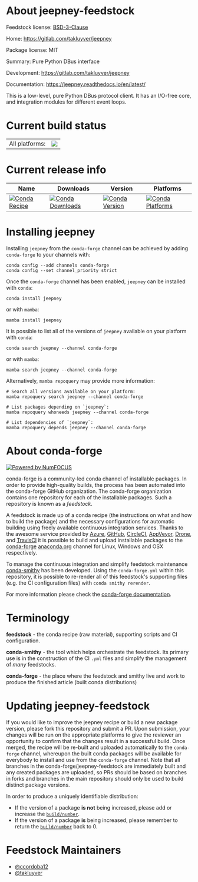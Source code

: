 About jeepney-feedstock
=======================

Feedstock license: [BSD-3-Clause](https://github.com/conda-forge/jeepney-feedstock/blob/main/LICENSE.txt)

Home: https://gitlab.com/takluyver/jeepney

Package license: MIT

Summary: Pure Python DBus interface

Development: https://gitlab.com/takluyver/jeepney

Documentation: https://jeepney.readthedocs.io/en/latest/

This is a low-level, pure Python DBus protocol client. It has
an I/O-free core, and integration modules for different event
loops.


Current build status
====================


<table><tr><td>All platforms:</td>
    <td>
      <a href="https://dev.azure.com/conda-forge/feedstock-builds/_build/latest?definitionId=3962&branchName=main">
        <img src="https://dev.azure.com/conda-forge/feedstock-builds/_apis/build/status/jeepney-feedstock?branchName=main">
      </a>
    </td>
  </tr>
</table>

Current release info
====================

| Name | Downloads | Version | Platforms |
| --- | --- | --- | --- |
| [![Conda Recipe](https://img.shields.io/badge/recipe-jeepney-green.svg)](https://anaconda.org/conda-forge/jeepney) | [![Conda Downloads](https://img.shields.io/conda/dn/conda-forge/jeepney.svg)](https://anaconda.org/conda-forge/jeepney) | [![Conda Version](https://img.shields.io/conda/vn/conda-forge/jeepney.svg)](https://anaconda.org/conda-forge/jeepney) | [![Conda Platforms](https://img.shields.io/conda/pn/conda-forge/jeepney.svg)](https://anaconda.org/conda-forge/jeepney) |

Installing jeepney
==================

Installing `jeepney` from the `conda-forge` channel can be achieved by adding `conda-forge` to your channels with:

```
conda config --add channels conda-forge
conda config --set channel_priority strict
```

Once the `conda-forge` channel has been enabled, `jeepney` can be installed with `conda`:

```
conda install jeepney
```

or with `mamba`:

```
mamba install jeepney
```

It is possible to list all of the versions of `jeepney` available on your platform with `conda`:

```
conda search jeepney --channel conda-forge
```

or with `mamba`:

```
mamba search jeepney --channel conda-forge
```

Alternatively, `mamba repoquery` may provide more information:

```
# Search all versions available on your platform:
mamba repoquery search jeepney --channel conda-forge

# List packages depending on `jeepney`:
mamba repoquery whoneeds jeepney --channel conda-forge

# List dependencies of `jeepney`:
mamba repoquery depends jeepney --channel conda-forge
```


About conda-forge
=================

[![Powered by
NumFOCUS](https://img.shields.io/badge/powered%20by-NumFOCUS-orange.svg?style=flat&colorA=E1523D&colorB=007D8A)](https://numfocus.org)

conda-forge is a community-led conda channel of installable packages.
In order to provide high-quality builds, the process has been automated into the
conda-forge GitHub organization. The conda-forge organization contains one repository
for each of the installable packages. Such a repository is known as a *feedstock*.

A feedstock is made up of a conda recipe (the instructions on what and how to build
the package) and the necessary configurations for automatic building using freely
available continuous integration services. Thanks to the awesome service provided by
[Azure](https://azure.microsoft.com/en-us/services/devops/), [GitHub](https://github.com/),
[CircleCI](https://circleci.com/), [AppVeyor](https://www.appveyor.com/),
[Drone](https://cloud.drone.io/welcome), and [TravisCI](https://travis-ci.com/)
it is possible to build and upload installable packages to the
[conda-forge](https://anaconda.org/conda-forge) [anaconda.org](https://anaconda.org/)
channel for Linux, Windows and OSX respectively.

To manage the continuous integration and simplify feedstock maintenance
[conda-smithy](https://github.com/conda-forge/conda-smithy) has been developed.
Using the ``conda-forge.yml`` within this repository, it is possible to re-render all of
this feedstock's supporting files (e.g. the CI configuration files) with ``conda smithy rerender``.

For more information please check the [conda-forge documentation](https://conda-forge.org/docs/).

Terminology
===========

**feedstock** - the conda recipe (raw material), supporting scripts and CI configuration.

**conda-smithy** - the tool which helps orchestrate the feedstock.
                   Its primary use is in the construction of the CI ``.yml`` files
                   and simplify the management of *many* feedstocks.

**conda-forge** - the place where the feedstock and smithy live and work to
                  produce the finished article (built conda distributions)


Updating jeepney-feedstock
==========================

If you would like to improve the jeepney recipe or build a new
package version, please fork this repository and submit a PR. Upon submission,
your changes will be run on the appropriate platforms to give the reviewer an
opportunity to confirm that the changes result in a successful build. Once
merged, the recipe will be re-built and uploaded automatically to the
`conda-forge` channel, whereupon the built conda packages will be available for
everybody to install and use from the `conda-forge` channel.
Note that all branches in the conda-forge/jeepney-feedstock are
immediately built and any created packages are uploaded, so PRs should be based
on branches in forks and branches in the main repository should only be used to
build distinct package versions.

In order to produce a uniquely identifiable distribution:
 * If the version of a package **is not** being increased, please add or increase
   the [``build/number``](https://docs.conda.io/projects/conda-build/en/latest/resources/define-metadata.html#build-number-and-string).
 * If the version of a package **is** being increased, please remember to return
   the [``build/number``](https://docs.conda.io/projects/conda-build/en/latest/resources/define-metadata.html#build-number-and-string)
   back to 0.

Feedstock Maintainers
=====================

* [@ccordoba12](https://github.com/ccordoba12/)
* [@takluyver](https://github.com/takluyver/)

